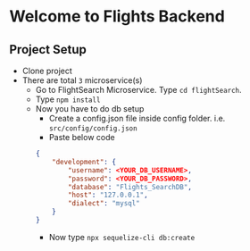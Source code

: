 # Welcome to Flights Backend

## Project Setup
- Clone project
- There are total `3` microservice(s)
    - Go to FlightSearch Microservice. Type `cd flightSearch`.
    - Type `npm install`
    - Now you have to do db setup
        - Create a config.json file inside config folder. i.e. `src/config/config.json`
        - Paste below code 
        ```json
        {
            "development": {
                "username": <YOUR_DB_USERNAME>,
                "password": <YOUR_DB_PASSWORD>,
                "database": "Flights_SearchDB",
                "host": "127.0.0.1",
                "dialect": "mysql"
            }
        }
        ```
        - Now type `npx sequelize-cli db:create` 